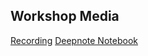 ## Workshop Media

[Recording](https://youtu.be/dXAE7-_I4j8)
[Deepnote Notebook](https://deepnote.com/project/Matplot-Library-Workshop-DSC-zTxvLrcWS0ayI9OOMnUf0g/%2Fmatplotlibworkshop.ipynb)
